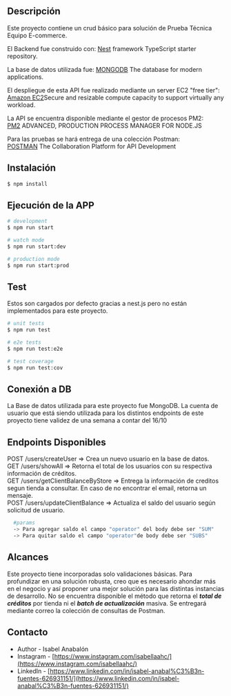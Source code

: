 
## Descripción
Este proyecto contiene un crud básico para solución de Prueba Técnica Equipo E-commerce.


El Backend fue construido con:
[Nest](https://github.com/nestjs/nest) framework TypeScript starter repository.  

La base de datos utilizada fue:
[MONGODB](https://www.mongodb.com/) The database for modern applications. 

El despliegue de esta API fue realizado mediante un server EC2 "free tier":  
[Amazon EC2](https://aws.amazon.com/es/ec2/?nc2=type_a&ec2-whats-new.sort-by=item.additionalFields.postDateTime&ec2-whats-new.sort-order=desc)Secure and resizable compute capacity to support virtually any workload.  

La API se encuentra disponible mediante el gestor de procesos PM2:  
[PM2](https://pm2.keymetrics.io/) ADVANCED, PRODUCTION PROCESS MANAGER FOR NODE.JS  

Para las pruebas se hará entrega de una colección Postman:  
[POSTMAN](https://https://www.postman.com/) The Collaboration Platform for API Development   


## Instalación

```bash
$ npm install
```

## Ejecución de la APP

```bash
# development
$ npm run start

# watch mode
$ npm run start:dev

# production mode
$ npm run start:prod
```

## Test
Estos son cargados por defecto gracias a nest.js pero no están implementados para este proyecto.

```bash
# unit tests
$ npm run test

# e2e tests
$ npm run test:e2e

# test coverage
$ npm run test:cov
```

## Conexión a DB
La Base de datos utilizada para este proyecto fue MongoDB.
La cuenta de usuario que está siendo utilizada para los distintos endpoints de este proyecto tiene validez de una semana a contar del 16/10

## Endpoints Disponibles

POST /users/createUser => Crea un nuevo usuario en la base de datos.  
GET /users/showAll => Retorna el total de los usuarios con su respectiva información de créditos.  
GET /users/getClientBalanceByStore => Entrega la información de creditos segun tienda a consultar. En caso de no encontrar el email, retorna un mensaje.  
POST /users/updateClientBalance => Actualiza el saldo del usuario según solicitud de usuario.


```bash 
  #params
  -> Para agregar saldo el campo "operator" del body debe ser "SUM"  
  -> Para quitar saldo el campo "operator"de body debe ser "SUBS" 
```

## Alcances
Este proyecto tiene incorporadas solo validaciones básicas. 
Para profundizar en una solución robusta, creo que es necesario ahondar más en el negocio y así proponer una mejor solución para las distintas instancias de desarrollo.
No se encuentra disponible el método que retorna el ***total de créditos*** por tienda ni el ***batch de actualización*** masiva.
Se entregará mediante correo la colección de consultas de Postman.

## Contacto

- Author - Isabel Anabalón
- Instagram - [https://www.instagram.com/isabellaahc/](https://www.instagram.com/isabellaahc/)
- LinkedIn - [https://www.linkedin.com/in/isabel-anabal%C3%B3n-fuentes-626931151/](https://www.linkedin.com/in/isabel-anabal%C3%B3n-fuentes-626931151/)